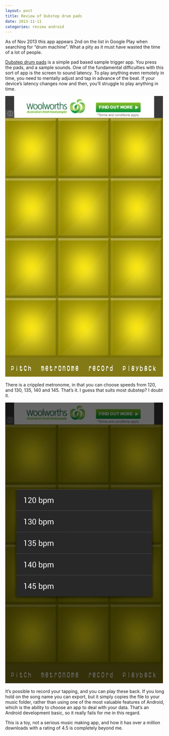 ```yaml
---
layout: post
title: Review of Dubstep drum pads
date: 2013-11-11
categories: review android
---
```


As of Nov 2013 this app appears 2nd on the list in Google Play when searching for “drum machine”. What a pity as it must have wasted the time of a lot of people.

[Dubstep drum pads](https://play.google.com/store/apps/details?id=de.darkbloodstudios.dubstepdrumpads) is a simple pad based sample trigger app. You press the pads, and a sample sounds. One of the fundamental difficulties with this sort of app is the screen to sound latency. To play anything even remotely in time, you need to mentally adjust and tap in advance of the beat. If your device’s latency changes now and then, you’ll struggle to play anything in time.

![screenshot 1](assets/wpid-Screenshot_2013-11-11-17-26-48.png)

There is a crippled metronome, in that you can choose speeds from 120, and 130, 135, 140 and 145. That’s it. I guess that suits most dubstep? I doubt it.

![screenshot 2](assets/wpid-Screenshot_2013-11-11-17-26-59.png)

It’s possible to record your tapping, and you can play these back. If you long hold on the song name you can export, but it simply copies the file to your music folder, rather than using one of the most valuable features of Android, which is the ability to choose an app to deal with your data. That’s an Android development basic, so it really fails for me in this regard.

This is a toy, not a serious music making app, and how it has over a million downloads with a rating of 4.5 is completely beyond me.
